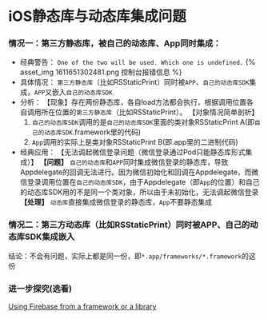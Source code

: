 # iOS静态库与动态库集成问题

### 情况一：第三方静态库，被自己的动态库、App同时集成：
- 经典警告：
`One of the two will be used. Which one is undefined.`
{% asset_img 1611651302481.png 控制台报错信息 %}
- 具体情况：
`第三方静态库`（比如RSStaticPrint）同时被`APP`、`自己的动态库SDK`集成，`APP`又嵌入`自己的动态库SDK`
- 分析：
【现象】存在两份静态库，各自load方法都会执行，根据调用位置各自调用所在位置的`第三方静态库`（比如RSStaticPrint）。
【对象情况简单剖析】
	1. `自己的动态库SDK`调用的是`自己的动态库SDK`里面的类对象RSStaticPrint A(即`自己的动态库SDK`.framework里的代码)
	2. `App`调用的实际上是类对象RSStaticPrint B(即.app里的二进制代码)
- 经典应用：
【无法调起微信登录问题（微信登录通过Pod只能静态库形式集成）】
**【问题】**
	`自己的动态库`和`APP`同时集成微信登录的静态库，导致Appdelegate的回调无法进行。因为微信初始化和回调在Appdelegate，而微信登录调用位置在`自己的动态库SDK`，由于Appdelegate（即`App`的位置）和自己的动态库SDK用的不是同一个类对象，所以由于未初始化，无法调起微信登录
**【处理】**
	`动态库`直接集成微信登录的静态库，`App`不要静态集成

### 情况二：第三方动态库（比如RSStaticPrint）同时被APP、自己的动态库SDK集成嵌入
结论：不会有问题，实际上都是同一份，即`*.app/frameworks/*.framework`的这份

### 进一步探究(选看)
[Using Firebase from a framework or a library](https://github.com/firebase/firebase-ios-sdk/blob/master/docs/firebase_in_libraries.md)
